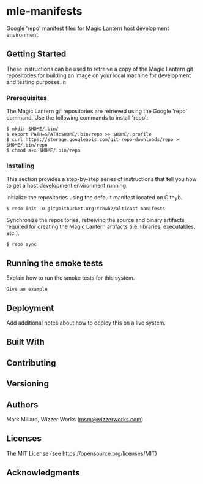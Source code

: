 # mle-manifests

Google 'repo' manifest files for Magic Lantern host development environment.

## Getting Started

These instructions can be used to retreive a copy of the Magic Lantern git repositories for building an image on your local machine for development and testing purposes.
n
### Prerequisites

The Magic Lantern git repositories are retrieved using the Google 'repo' command. Use the following commands to install 'repo':

```
$ mkdir $HOME/.bin/
$ export PATH=$PATH:$HOME/.bin/repo >> $HOME/.profile
$ curl https://storage.googleapis.com/git-repo-downloads/repo > $HOME/.bin/repo
$ chmod a+x $HOME/.bin/repo
```

### Installing

This section provides a step-by-step series of instructions that tell you how to get a host development environment running. 

Initialize the repositories using the default manifest located on Githyb.

```
$ repo init -u git@bitbucket.org:tchwb2/alticast-manifests
```

Synchronize the repositories, retreiving the source and binary artifacts required for creating the Magic Lantern artifacts (i.e. libraries, executables, etc.).

```
$ repo sync
```

## Running the smoke tests

Explain how to run the smoke tests for this system.

```
Give an example
```

## Deployment

Add additional notes about how to deploy this on a live system.

## Built With

## Contributing

## Versioning

## Authors

Mark Millard, Wizzer Works (msm@wizzerworks.com)

## Licenses

The MIT License (see https://opensource.org/licenses/MIT)

## Acknowledgments
